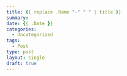 ```yaml
---
title: {{ replace .Name "-" " " | title }}
summary:
date: {{ .Date }}
categories:
  - Uncategorized
tags:
  - Post
type: post
layout: single
draft: true
---
```

